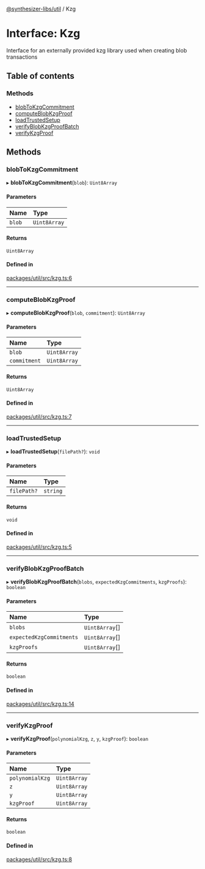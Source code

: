 [@synthesizer-libs/util](../README.md) / Kzg

# Interface: Kzg

Interface for an externally provided kzg library used when creating blob transactions

## Table of contents

### Methods

- [blobToKzgCommitment](Kzg.md#blobtokzgcommitment)
- [computeBlobKzgProof](Kzg.md#computeblobkzgproof)
- [loadTrustedSetup](Kzg.md#loadtrustedsetup)
- [verifyBlobKzgProofBatch](Kzg.md#verifyblobkzgproofbatch)
- [verifyKzgProof](Kzg.md#verifykzgproof)

## Methods

### blobToKzgCommitment

▸ **blobToKzgCommitment**(`blob`): `Uint8Array`

#### Parameters

| Name | Type |
| :------ | :------ |
| `blob` | `Uint8Array` |

#### Returns

`Uint8Array`

#### Defined in

[packages/util/src/kzg.ts:6](https://github.com/ethereumjs/ethereumjs-monorepo/blob/master/packages/util/src/kzg.ts#L6)

___

### computeBlobKzgProof

▸ **computeBlobKzgProof**(`blob`, `commitment`): `Uint8Array`

#### Parameters

| Name | Type |
| :------ | :------ |
| `blob` | `Uint8Array` |
| `commitment` | `Uint8Array` |

#### Returns

`Uint8Array`

#### Defined in

[packages/util/src/kzg.ts:7](https://github.com/ethereumjs/ethereumjs-monorepo/blob/master/packages/util/src/kzg.ts#L7)

___

### loadTrustedSetup

▸ **loadTrustedSetup**(`filePath?`): `void`

#### Parameters

| Name | Type |
| :------ | :------ |
| `filePath?` | `string` |

#### Returns

`void`

#### Defined in

[packages/util/src/kzg.ts:5](https://github.com/ethereumjs/ethereumjs-monorepo/blob/master/packages/util/src/kzg.ts#L5)

___

### verifyBlobKzgProofBatch

▸ **verifyBlobKzgProofBatch**(`blobs`, `expectedKzgCommitments`, `kzgProofs`): `boolean`

#### Parameters

| Name | Type |
| :------ | :------ |
| `blobs` | `Uint8Array`[] |
| `expectedKzgCommitments` | `Uint8Array`[] |
| `kzgProofs` | `Uint8Array`[] |

#### Returns

`boolean`

#### Defined in

[packages/util/src/kzg.ts:14](https://github.com/ethereumjs/ethereumjs-monorepo/blob/master/packages/util/src/kzg.ts#L14)

___

### verifyKzgProof

▸ **verifyKzgProof**(`polynomialKzg`, `z`, `y`, `kzgProof`): `boolean`

#### Parameters

| Name | Type |
| :------ | :------ |
| `polynomialKzg` | `Uint8Array` |
| `z` | `Uint8Array` |
| `y` | `Uint8Array` |
| `kzgProof` | `Uint8Array` |

#### Returns

`boolean`

#### Defined in

[packages/util/src/kzg.ts:8](https://github.com/ethereumjs/ethereumjs-monorepo/blob/master/packages/util/src/kzg.ts#L8)
